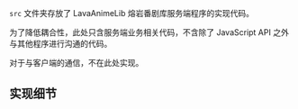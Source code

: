 `src` 文件夹存放了 LavaAnimeLib 熔岩番剧库服务端程序的实现代码。

为了降低耦合性，此处只含服务端业务相关代码，不含除了 JavaScript API 之外与其他程序进行沟通的代码。

对于与客户端的通信，不在此处实现。

## 实现细节
